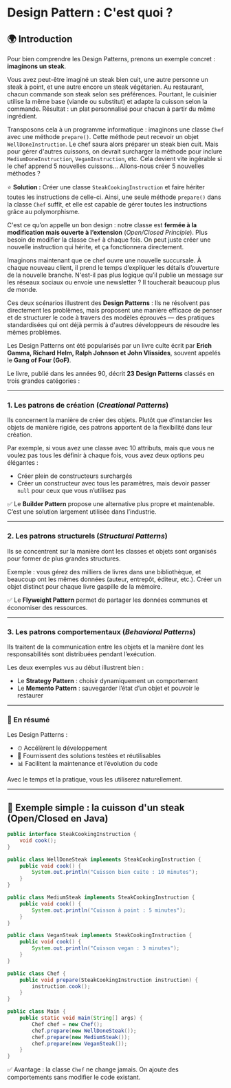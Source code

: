 # Design Pattern : C'est quoi ?

## 🌍 Introduction

Pour bien comprendre les Design Patterns, prenons un exemple concret : **imaginons un steak**.

Vous avez peut-être imaginé un steak bien cuit, une autre personne un steak à point, et une autre encore un steak végétarien.
Au restaurant, chacun commande son steak selon ses préférences. Pourtant, le cuisinier utilise la même base (viande ou substitut) et adapte la cuisson selon la commande. Résultat : un plat personnalisé pour chacun à partir du même ingrédient.

Transposons cela à un programme informatique : imaginons une classe `Chef` avec une méthode `prepare()`.
Cette méthode peut recevoir un objet `WellDoneInstruction`. Le chef saura alors préparer un steak bien cuit.
Mais pour gérer d'autres cuissons, on devrait surcharger la méthode pour inclure `MediumDoneInstruction`, `VeganInstruction`, etc.
Cela devient vite ingérable si le chef apprend 5 nouvelles cuissons… Allons-nous créer 5 nouvelles méthodes ?

⭐ **Solution :** Créer une classe `SteakCookingInstruction` et faire hériter toutes les instructions de celle-ci.
Ainsi, une seule méthode `prepare()` dans la classe `Chef` suffit, et elle est capable de gérer toutes les instructions grâce au polymorphisme.

C'est ce qu’on appelle un bon design : notre classe est **fermée à la modification mais ouverte à l’extension** (*Open/Closed Principle*).
Plus besoin de modifier la classe `Chef` à chaque fois. On peut juste créer une nouvelle instruction qui hérite, et ça fonctionnera directement.

Imaginons maintenant que ce chef ouvre une nouvelle succursale. À chaque nouveau client, il prend le temps d’expliquer les détails d’ouverture de la nouvelle branche.
N'est-il pas plus logique qu’il publie un message sur les réseaux sociaux ou envoie une newsletter ? Il toucherait beaucoup plus de monde.

Ces deux scénarios illustrent des **Design Patterns** :
Ils ne résolvent pas directement les problèmes, mais proposent une manière efficace de penser et de structurer le code à travers des modèles éprouvés — des pratiques standardisées qui ont déjà permis à d'autres développeurs de résoudre les mêmes problèmes.

Les Design Patterns ont été popularisés par un livre culte écrit par **Erich Gamma, Richard Helm, Ralph Johnson et John Vlissides**, souvent appelés le **Gang of Four (GoF)**.

Le livre, publié dans les années 90, décrit **23 Design Patterns** classés en trois grandes catégories :

---

### 1. Les patrons de création (*Creational Patterns*)

Ils concernent la manière de créer des objets.
Plutôt que d’instancier les objets de manière rigide, ces patrons apportent de la flexibilité dans leur création.

Par exemple, si vous avez une classe avec 10 attributs, mais que vous ne voulez pas tous les définir à chaque fois, vous avez deux options peu élégantes :

* Créer plein de constructeurs surchargés
* Créer un constructeur avec tous les paramètres, mais devoir passer `null` pour ceux que vous n’utilisez pas

✅ Le **Builder Pattern** propose une alternative plus propre et maintenable. C’est une solution largement utilisée dans l’industrie.

---

### 2. Les patrons structurels (*Structural Patterns*)

Ils se concentrent sur la manière dont les classes et objets sont organisés pour former de plus grandes structures.

Exemple : vous gérez des milliers de livres dans une bibliothèque, et beaucoup ont les mêmes données (auteur, entrepôt, éditeur, etc.).
Créer un objet distinct pour chaque livre gaspille de la mémoire.

✅ Le **Flyweight Pattern** permet de partager les données communes et économiser des ressources.

---

### 3. Les patrons comportementaux (*Behavioral Patterns*)

Ils traitent de la communication entre les objets et la manière dont les responsabilités sont distribuées pendant l’exécution.

Les deux exemples vus au début illustrent bien :

* Le **Strategy Pattern** : choisir dynamiquement un comportement
* Le **Memento Pattern** : sauvegarder l’état d’un objet et pouvoir le restaurer

---

### 🔄 En résumé

Les Design Patterns :

* ⏱ Accélèrent le développement
* 🔧 Fournissent des solutions testées et réutilisables
* 📊 Facilitent la maintenance et l’évolution du code

Avec le temps et la pratique, vous les utiliserez naturellement.

---

## 🌟 Exemple simple : la cuisson d'un steak (Open/Closed en Java)

```java
public interface SteakCookingInstruction {
    void cook();
}

public class WellDoneSteak implements SteakCookingInstruction {
    public void cook() {
        System.out.println("Cuisson bien cuite : 10 minutes");
    }
}

public class MediumSteak implements SteakCookingInstruction {
    public void cook() {
        System.out.println("Cuisson à point : 5 minutes");
    }
}

public class VeganSteak implements SteakCookingInstruction {
    public void cook() {
        System.out.println("Cuisson vegan : 3 minutes");
    }
}

public class Chef {
    public void prepare(SteakCookingInstruction instruction) {
        instruction.cook();
    }
}

public class Main {
    public static void main(String[] args) {
        Chef chef = new Chef();
        chef.prepare(new WellDoneSteak());
        chef.prepare(new MediumSteak());
        chef.prepare(new VeganSteak());
    }
}
```

✅ Avantage : la classe `Chef` ne change jamais. On ajoute des comportements sans modifier le code existant.
